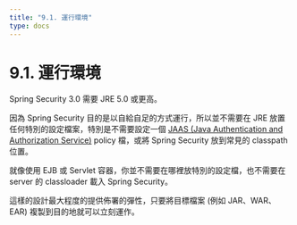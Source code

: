 ```yaml
---
title: "9.1. 運行環境"
type: docs
---
```


# 9.1. 運行環境

Spring Security 3.0 需要 JRE 5.0 或更高。

因為 Spring Security 目的是以自給自足的方式運行，所以並不需要在 JRE 放置任何特別的設定檔案，特別是不需要設定一個 [JAAS (Java Authentication and Authorization Service)](https://en.wikipedia.org/wiki/Java_Authentication_and_Authorization_Service) policy 檔，或將 Spring Security 放到常見的 classpath 位置。

就像使用 EJB 或 Servlet 容器，你並不需要在哪裡放特別的設定檔，也不需要在 server 的 classloader 載入 Spring Security。

這樣的設計最大程度的提供佈署的彈性，只要將目標檔案 (例如 JAR、WAR、EAR) 複製到目的地就可以立刻運作。